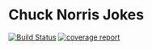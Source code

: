 # Chuck Norris Jokes
[![Build Status](https://travis-ci.org/rlunar/chuck-norris-jokes.svg?branch=master)](https://travis-ci.org/rlunar/chuck-norris-jokes)
[![coverage report](https://gitlab.elephpant.rocks/school/beyondcode/chuck-norris-jokes/badges/master/coverage.svg)](https://gitlab.elephpant.rocks/school/beyondcode/chuck-norris-jokes/commits/master)
